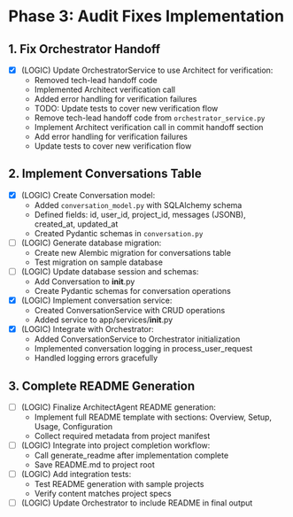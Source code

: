 # Phase 3: Audit Fixes Implementation

## 1. Fix Orchestrator Handoff
- [x] (LOGIC) Update OrchestratorService to use Architect for verification:
    - Removed tech-lead handoff code
    - Implemented Architect verification call
    - Added error handling for verification failures
    - TODO: Update tests to cover new verification flow
  - Remove tech-lead handoff code from `orchestrator_service.py`
  - Implement Architect verification call in commit handoff section
  - Add error handling for verification failures
  - Update tests to cover new verification flow

## 2. Implement Conversations Table
- [x] (LOGIC) Create Conversation model:
    - Added `conversation_model.py` with SQLAlchemy schema
    - Defined fields: id, user_id, project_id, messages (JSONB), created_at, updated_at
    - Created Pydantic schemas in `conversation.py`
- [ ] (LOGIC) Generate database migration:
  - Create new Alembic migration for conversations table
  - Test migration on sample database
- [ ] (LOGIC) Update database session and schemas:
  - Add Conversation to __init__.py
  - Create Pydantic schemas for conversation operations
- [x] (LOGIC) Implement conversation service:
    - Created ConversationService with CRUD operations
    - Added service to app/services/__init__.py
- [x] (LOGIC) Integrate with Orchestrator:
    - Added ConversationService to Orchestrator initialization
    - Implemented conversation logging in process_user_request
    - Handled logging errors gracefully

## 3. Complete README Generation
- [ ] (LOGIC) Finalize ArchitectAgent README generation:
  - Implement full README template with sections: Overview, Setup, Usage, Configuration
  - Collect required metadata from project manifest
- [ ] (LOGIC) Integrate into project completion workflow:
  - Call generate_readme after implementation complete
  - Save README.md to project root
- [ ] (LOGIC) Add integration tests:
  - Test README generation with sample projects
  - Verify content matches project specs
- [ ] (LOGIC) Update Orchestrator to include README in final output